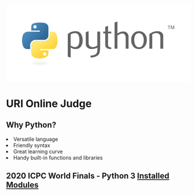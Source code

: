 <p align="center">
    <img src="logo.png">
</p>

<h1>URI Online Judge</h1>

<h2>Why Python?</h2

- Versatile language
- Friendly syntax
- Great learning curve
- Handy built-in functions and libraries

<h2>2020 ICPC World Finals - Python 3 <a href="WF2020.pypy3.modules.pdf" target="_blank">Installed Modules</a></h2>
